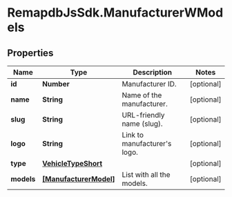 # RemapdbJsSdk.ManufacturerWModels

## Properties
Name | Type | Description | Notes
------------ | ------------- | ------------- | -------------
**id** | **Number** | Manufacturer ID. | [optional] 
**name** | **String** | Name of the manufacturer. | [optional] 
**slug** | **String** | URL-friendly name (slug). | [optional] 
**logo** | **String** | Link to manufacturer&#x27;s logo. | [optional] 
**type** | [**VehicleTypeShort**](VehicleTypeShort.md) |  | [optional] 
**models** | [**[ManufacturerModel]**](ManufacturerModel.md) | List with all the models. | [optional] 
